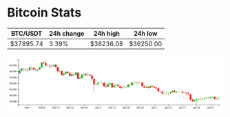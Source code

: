 # Bitcoin Stats

BTC/USDT|24h change|24h high|24h low|
|---|---|---|---|
|$37895.74|3.39%|$38236.08|$36250.00|

<img src="./chart.svg">
